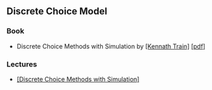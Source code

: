## Discrete Choice Model

### Book
  * Discrete Choice Methods with Simulation by [[Kennath Train]](https://eml.berkeley.edu/~train) [[pdf]](https://eml.berkeley.edu/books/choice2.html)

### Lectures
  * [[Discrete Choice Methods with Simulation]](https://www.youtube.com/watch?v=2S7MUYjdaYk&list=PL7xZX_sYV5vEfMxkb5SUuGkZcizIhGzhx)
  
